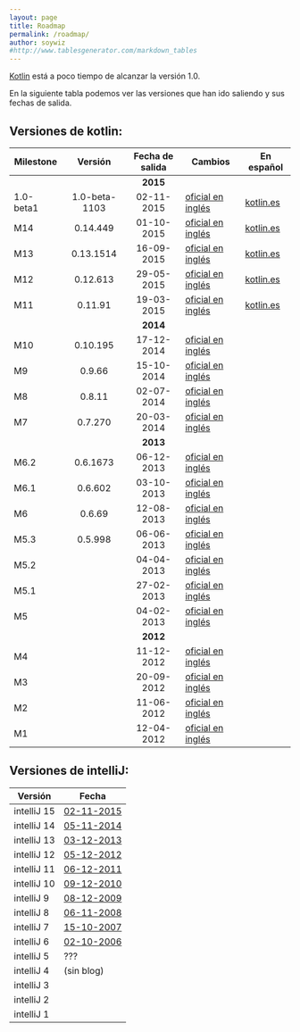 ```yaml
---
layout: page
title: Roadmap
permalink: /roadmap/
author: soywiz
#http://www.tablesgenerator.com/markdown_tables
---
```


[Kotlin] está a poco tiempo de alcanzar la versión 1.0.

En la siguiente tabla podemos ver las versiones que han ido saliendo y sus fechas de salida.

## Versiones de kotlin:

|Milestone|Versión|Fecha de salida|Cambios|En español|
|-----------|:-------------:|:-----------:|---|---|
|           |               |  **2015**   |   |   |
| 1.0-beta1 | 1.0-beta-1103 |  02-11-2015 | [oficial en inglés](http://blog.jetbrains.com/kotlin/2015/11/the-kotlin-language-1-0-beta-is-here/)  | [kotlin.es](http://kotlin.es/2015/11/la-beta-1-0/)  |
| M14       | 0.14.449      |  01-10-2015 | [oficial en inglés](http://blog.jetbrains.com/kotlin/2015/10/kotlin-m14-is-out/)  | [kotlin.es](http://kotlin.es/2015/10/kotlin-m14/)  |
| M13       | 0.13.1514     |  16-09-2015 | [oficial en inglés](http://blog.jetbrains.com/kotlin/2015/09/kotlin-m13-is-out/)  | [kotlin.es](http://kotlin.es/2015/09/kotlin-m13/)  |
| M12       | 0.12.613      |  29-05-2015 | [oficial en inglés](http://blog.jetbrains.com/kotlin/2015/05/kotlin-m12-is-out/)  | [kotlin.es](http://kotlin.es/2015/08/kotlin-m12/) |
| M11       | 0.11.91       |  19-03-2015 | [oficial en inglés](http://blog.jetbrains.com/kotlin/2015/03/kotlin-m11-is-out/)  | [kotlin.es](http://kotlin.es/2015/03/kotlin-m11/)  |
|           |               |  **2014**   |   |   |
| M10       | 0.10.195      |  17-12-2014 | [oficial en inglés](http://blog.jetbrains.com/kotlin/2014/12/m10-is-out/)  |   |
| M9        | 0.9.66        |  15-10-2014 | [oficial en inglés](http://blog.jetbrains.com/kotlin/2014/10/m9-is-here/)  |   |
| M8        | 0.8.11        |  02-07-2014 | [oficial en inglés](http://blog.jetbrains.com/kotlin/2014/07/m8-is-out/)  |
| M7        | 0.7.270       |  20-03-2014 | [oficial en inglés](http://blog.jetbrains.com/kotlin/2014/03/m7-release-available/)  |   |
|           |               |  **2013**   |   |   |
| M6.2      | 0.6.1673      |  06-12-2013 | [oficial en inglés](http://blog.jetbrains.com/kotlin/2013/12/m6-2-available/)  |   |
| M6.1      | 0.6.602       |  03-10-2013 | [oficial en inglés](http://blog.jetbrains.com/kotlin/2013/10/m6-1-released/)  |   |
| M6        | 0.6.69        |  12-08-2013 | [oficial en inglés](http://blog.jetbrains.com/kotlin/2013/08/kotlin-m6-is-here/)  |   |
| M5.3      | 0.5.998       |  06-06-2013 | [oficial en inglés](http://blog.jetbrains.com/kotlin/2013/06/kotlin-m5-3-idea-13-delegated-properties-and-more/)  |   |
| M5.2      |               |  04-04-2013 | [oficial en inglés](http://blog.jetbrains.com/kotlin/2013/04/kotlin-m5-2-intellij-idea-12-1-and-gradle/)  |   |
| M5.1      |               |  27-02-2013 | [oficial en inglés](http://blog.jetbrains.com/kotlin/2013/02/kotlin-m5-1/)  |   |
| M5        |               |  04-02-2013 | [oficial en inglés](http://blog.jetbrains.com/kotlin/2013/02/kotlin-m5-is-out/)  |   |
|           |               |  **2012**   |   |   |
| M4        |               |  11-12-2012 | [oficial en inglés](http://blog.jetbrains.com/kotlin/2012/12/kotlin-m4-is-out/) |   |
| M3        |               |  20-09-2012 | [oficial en inglés](http://blog.jetbrains.com/kotlin/2012/09/kotlin-m3-is-out/) |   |
| M2        |               |  11-06-2012 | [oficial en inglés](http://blog.jetbrains.com/kotlin/2012/06/kotlin-m2-is-out/) |   |
| M1        |               |  12-04-2012 | [oficial en inglés](http://blog.jetbrains.com/kotlin/2012/04/kotlin-m1-is-out/)  |   |

## Versiones de intelliJ:

| Versión   | Fecha         |
|-----------|---------------|
|intelliJ 15| [02-11-2015](http://blog.jetbrains.com/idea/2015/11/intellij-idea-15-released-adds-kotlin-to-the-family-of-supported-jvm-languages/)  |
|intelliJ 14| [05-11-2014](http://blog.jetbrains.com/idea/2014/11/intellij-idea-14-is-released/)  |
|intelliJ 13| [03-12-2013](http://blog.jetbrains.com/idea/2013/12/intellij-idea-13-is-released-work-miracles-in-java-and-beyond/)  |
|intelliJ 12| [05-12-2012](http://blog.jetbrains.com/idea/2012/12/intellij-idea-12-is-available-for-download/)  |
|intelliJ 11| [06-12-2011](http://blog.jetbrains.com/idea/2011/12/intellij-idea-11-is-out-get-ready-for-a-productivity-takeoff/)  |
|intelliJ 10| [09-12-2010](http://blog.jetbrains.com/idea/2010/12/intellij-idea-10-released-new-decade-of-evolution-ahead/)  |
|intelliJ  9| [08-12-2009](http://blog.jetbrains.com/idea/2009/12/intellij-idea-9-finally-out-with-great-new-features-a-performance-boost/)  |
|intelliJ  8| [06-11-2008](http://blog.jetbrains.com/idea/2008/11/meet-jetbrains-release-of-the-year-intellij-idea-8/)  |
|intelliJ  7| [15-10-2007](http://blog.jetbrains.com/idea/2007/10/intellij-idea-the-magnificent-seven/)  |
|intelliJ  6| [02-10-2006](http://blog.jetbrains.com/idea/2006/10/double-volley-intellij-idea-60-and-teamcity-10/)  |
|intelliJ  5| ???         |
|intelliJ  4| (sin blog)    |
|intelliJ  3|               |
|intelliJ  2|               |
|intelliJ  1|               |


[kotlin]: https://kotlinlang.org/